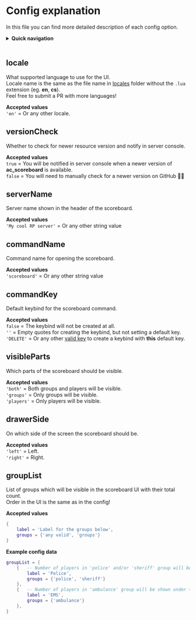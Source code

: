# Config explanation
In this file you can find more detailed description of each config option.  

<details>
<summary><b>Quick navigation</b></summary>

- [locale](#locale)
- [versionCheck](#versioncheck)
- [serverName](#servername)
- [commandName](#commandname)
- [commandKey](#commandkey)
- [visibleParts](#visibleparts)
- [drawerSide](#drawerside)
- [groupList](#grouplist)
</details>

<br>

## locale
What supported language to use for the UI.  
Locale name is the same as the file name in [locales](../locales) folder without the `.lua` extension (eg. **en**, **cs**).  
Feel free to submit a PR with more languages!

**Accepted values**  
`'en'` = Or any other locale.



## versionCheck
Whether to check for newer resource version and notify in server console.

**Accepted values**  
`true` = You will be notified in server console when a newer version of **ac_scoreboard** is available.  
`false` = You will need to manually check for a newer version on GitHub 👎🏽



## serverName
Server name shown in the header of the scoreboard.

**Accepted values**  
`'My cool RP server'` = Or any other string value



## commandName
Command name for opening the scoreboard.

**Accepted values**  
`'scoreboard'` = Or any other string value



## commandKey
Default keybind for the scoreboard command.

**Accepted values**  
`false` = The keybind will not be created at all.  
`''` = Empty quotes for creating the keybind, but not setting a default key.   
`'DELETE'` = Or any other [valid key](https://docs.fivem.net/docs/game-references/input-mapper-parameter-ids/keyboard) to create a keybind with **this** default key.



## visibleParts
Which parts of the scoreboard should be visible.

**Accepted values**  
`'both'` = Both groups and players will be visible.  
`'groups'` = Only groups will be visible.  
`'players'` = Only players will be visible.



## drawerSide
On which side of the screen the scoreboard should be.

**Accepted values**  
`'left'` = Left.  
`'right'` = Right.



## groupList
List of groups which will be visible in the scoreboard UI with their total count.  
Order in the UI is the same as in the config!

**Accepted values**  
```lua
{
    label = 'Label for the groups below',
    groups = {'any valid', 'groups'}
}
```

**Example config data**
```lua
groupList = {
    {   -- Number of players in 'police' and/or 'sheriff' group will be shown under the 'Police' label.
        label = 'Police',
        groups = {'police', 'sheriff'}
    },
    {   -- Number of players in 'ambulance' group will be shown under the 'EMS' label.
        label = 'EMS',
        groups = {'ambulance'}
    },
}
```